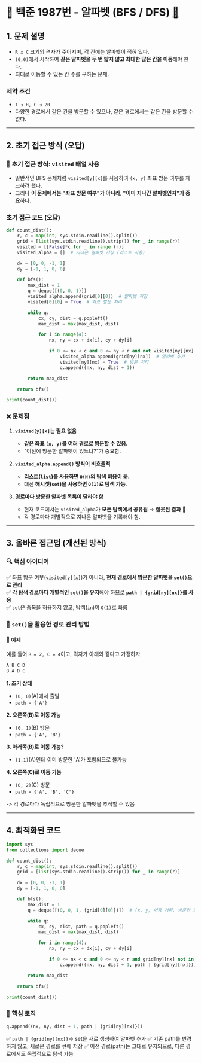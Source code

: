 # 📝 백준 1987번 - 알파벳 (BFS / DFS) [🔗](https://www.acmicpc.net/problem/1987)

## **1. 문제 설명**

- `R x C` 크기의 격자가 주어지며, 각 칸에는 알파벳이 적혀 있다.
- `(0,0)`에서 시작하여 **같은 알파벳을 두 번 밟지 않고 최대한 많은 칸을 이동**해야 한다.
- 최대로 이동할 수 있는 칸 수를 구하는 문제.

### **제약 조건**

- `1 ≤ R, C ≤ 20`
- 다양한 경로에서 같은 칸을 방문할 수 있으나, 같은 경로에서는 같은 칸을 방문할 수 없다.

---

## **2. 초기 접근 방식 (오답)**

### **🚀 초기 접근 방식: `visited` 배열 사용**

- 일반적인 BFS 문제처럼 `visited[y][x]`를 사용하여 `(x, y)` 좌표 방문 여부를 체크하려 했다.
- 그러나 **이 문제에서는 "좌표 방문 여부"가 아니라, "이미 지나간 알파벳인지"가 중요**하다.

### **초기 접근 코드 (오답)**

```python
def count_dist():
    r, c = map(int, sys.stdin.readline().split())
    grid = [list(sys.stdin.readline().strip()) for _ in range(r)]
    visited = [[False]*c for _ in range (r)]
    visited_alpha = []  # 지나온 알파벳 저장 (리스트 사용)

    dx = [0, 0, -1, 1]
    dy = [-1, 1, 0, 0]

    def bfs():
        max_dist = 1
        q = deque([(0, 0, 1)])
        visited_alpha.append(grid[0][0])  # 알파벳 저장
        visited[0][0] = True  # 좌표 방문 처리

        while q:
            cx, cy, dist = q.popleft()
            max_dist = max(max_dist, dist)

            for i in range(4):
                nx, ny = cx + dx[i], cy + dy[i]

                if 0 <= nx < c and 0 <= ny < r and not visited[ny][nx] and grid[ny][nx] not in visited_alpha:
                    visited_alpha.append(grid[ny][nx])  # 알파벳 추가
                    visited[ny][nx] = True  # 방문 처리
                    q.append((nx, ny, dist + 1))

        return max_dist

    return bfs()

print(count_dist())
```

### **❌ 문제점**
1. **`visited[y][x]`는 필요 없음**
   - **같은 좌표 `(x, y)`를 여러 경로로 방문할 수 있음.**
   - "이전에 방문한 알파벳이 있느냐?"가 중요함.

2. **`visited_alpha.append()` 방식이 비효율적**
   - **리스트(`list`)를 사용하면 `O(N)`의 탐색 비용이 듦.**
   - 대신 **해시셋(`set`)을 사용하면 `O(1)`로 탐색 가능**.

3. **경로마다 방문한 알파벳 목록이 달라야 함**
   - 현재 코드에서는 `visited_alpha`가 **모든 탐색에서 공유됨** → **잘못된 결과** 🚨
   - 각 경로마다 개별적으로 지나온 알파벳을 기록해야 함.

---

## **3. 올바른 접근법 (개선된 방식)**
### **🔍 핵심 아이디어**
✅ 좌표 방문 여부(`visited[y][x]`)가 아니라, **현재 경로에서 방문한 알파벳을 `set()`으로 관리**  
✅ **각 탐색 경로마다 개별적인 `set()`을 유지**해야 하므로 **`path | {grid[ny][nx]}`를 사용**  
✅ `set`은 중복을 허용하지 않고, 탐색(`in`)이 `O(1)`로 빠름  
### **📌 `set()`을 활용한 경로 관리 방법**
#### **🚀 예제**
예를 들어 `R = 2, C = 4`이고, 격자가 아래와 같다고 가정하자

```markdown
A B C D
B A D C
```
**1. 초기 상태**
- `(0, 0)`(A)에서 출발
- `path = {'A'}`

**2. 오른쪽(B)로 이동 가능**
- `(0, 1)`(B) 방문
- `path = {'A', 'B'}`

**3. 아래쪽(B)로 이동 가능?**
- `(1,1)`(A)인데 이미 방문한 'A'가 포함되므로 불가능 

**4. 오른쪽(C)로 이동 가능**
- `(0, 2)`(C) 방문
- `path = {'A', 'B', 'C'}`

-> 각 경로마다 독립적으로 방문한 알파벳을 추적할 수 있음

---

## **4. 최적화된 코드**
```python
import sys
from collections import deque

def count_dist():
    r, c = map(int, sys.stdin.readline().split())
    grid = [list(sys.stdin.readline().strip()) for _ in range(r)]

    dx = [0, 0, -1, 1]
    dy = [-1, 1, 0, 0]

    def bfs():
        max_dist = 1
        q = deque([(0, 0, 1, {grid[0][0]})])  # (x, y, 이동 거리, 방문한 알파벳 set)

        while q:
            cx, cy, dist, path = q.popleft()
            max_dist = max(max_dist, dist)

            for i in range(4):
                nx, ny = cx + dx[i], cy + dy[i]

                if 0 <= nx < c and 0 <= ny < r and grid[ny][nx] not in path:
                    q.append((nx, ny, dist + 1, path | {grid[ny][nx]}))  # 새로운 set 생성

        return max_dist

    return bfs()

print(count_dist())
```

### **🚀 핵심 로직**
```python
q.append((nx, ny, dist + 1, path | {grid[ny][nx]}))
```
✅ `path | {grid[ny][nx]}`→ set을 새로 생성하여 알파벳 추가
✅ 기존 path를 변경하지 않고, 새로운 경로를 큐에 저장
✅ 이전 경로(path)는 그대로 유지되므로, 다른 경로에서도 독립적으로 탐색 가능